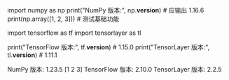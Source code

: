 import numpy as np
print("NumPy 版本:", np.__version__)  # 应输出 1.16.6
print(np.array([1, 2, 3]))  # 测试基础功能

import tensorflow as tf
import tensorlayer as tl

print("TensorFlow 版本:", tf.__version__)  # 1.15.0
print("TensorLayer 版本:", tl.__version__)  # 1.11.1



NumPy 版本: 1.23.5
[1 2 3]
TensorFlow 版本: 2.10.0
TensorLayer 版本: 2.2.5

